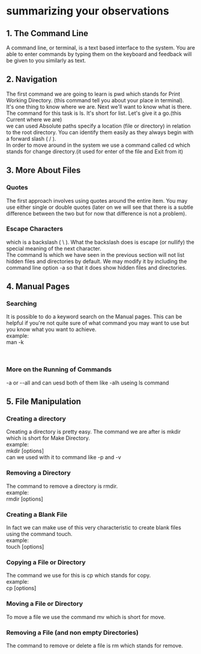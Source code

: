 # summarizing your observations
## 1. The Command Line
A command line, or terminal, is a text based interface to the system. You are able to enter commands by typing them on the keyboard and feedback will be given to you similarly as text.<br />
## 2. Navigation
The first command we are going to learn is pwd which stands for Print Working Directory. (this command tell you about your place in terminal).<br />
It's one thing to know where we are. Next we'll want to know what is there. The command for this task is ls. It's short for list. Let's give it a go.(this Current where we are)<br />
we can used Absolute paths specify a location (file or directory) in relation to the root directory. You can identify them easily as they always begin with a forward slash ( / ).<br />
In order to move around in the system we use a command called cd which stands for change directory.(it used for enter of the file and Exit from it)<br />
## 3. More About Files
### Quotes
The first approach involves using quotes around the entire item. You may use either single or double quotes (later on we will see that there is a subtle difference between the two but for now that difference is not a problem).<br />
### Escape Characters
which is a backslash ( \ ). What the backslash does is escape (or nullify) the special meaning of the next character.<br />
The command ls which we have seen in the previous section will not list hidden files and directories by default. We may modify it by including the command line option -a so that it does show hidden files and directories.<br />
## 4. Manual Pages
### Searching
It is possible to do a keyword search on the Manual pages. This can be helpful if you're not quite sure of what command you may want to use but you know what you want to achieve.<br />
example:<br />
man -k <search term>  <br />
### More on the Running of Commands
-a or --all  and can uesd both of them like -alh useing ls command
## 5. File Manipulation
### Creating a directory
Creating a directory is pretty easy. The command we are after is mkdir which is short for Make Directory.<br />
example: <br />
mkdir [options] <Directory>  <br />
can we used with it to command like  -p and -v
### Removing a Directory
The command to remove a directory is rmdir. <br />
example:<br />
rmdir [options] <Directory>  <br />
### Creating a Blank File
 In fact we can make use of this very characteristic to create blank files using the command touch.  <br />
example: <br />
touch [options] <filename> <br />
 ###  Copying a File or Directory
The command we use for this is cp which stands for copy. <br />
example: <br />
cp [options] <source> <destination>
### Moving a File or Directory
To move a file we use the command mv which is short for move. <br />
### Removing a File (and non empty Directories)
The command to remove or delete a file is rm which stands for remove.
